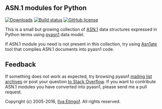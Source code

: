 
ASN.1 modules for Python
------------------------
[![Downloads](https://img.shields.io/pypi/dm/pyasn1-modules.svg)](https://pypi.python.org/pypi/pyasn1-modules)
[![Build status](https://travis-ci.org/etingof/pyasn1-modules.svg?branch=master)](https://secure.travis-ci.org/etingof/pyasn1-modules)
[![GitHub license](https://img.shields.io/badge/license-BSD-blue.svg)](https://raw.githubusercontent.com/etingof/pyasn1-modules/master/LICENSE.txt)

This is a small but growing collection of 
[ASN.1](https://www.itu.int/rec/dologin_pub.asp?lang=e&id=T-REC-X.208-198811-W!!PDF-E&type=items)
data structures expressed in Python terms using [pyasn1](https://github.com/etingof/pyasn1) data model.

If ASN.1 module you need is not present in this collection, try using
[Asn1ate](https://github.com/kimgr/asn1ate) tool that compiles ASN.1 documents
into pyasn1 code. 

Feedback
--------

If something does not work as expected, try browsing pyasn1
[mailing list archives](https://sourceforge.net/p/pyasn1/mailman/pyasn1-users/)
or post your question
[to Stack Overflow](http://stackoverflow.com/questions/ask).
If you want to contribute ASN.1 modules you have converted into pyasn1,
please send me a pull request.

Copyright (c) 2005-2016, [Ilya Etingof](http://ilya@glas.net).
All rights reserved.

